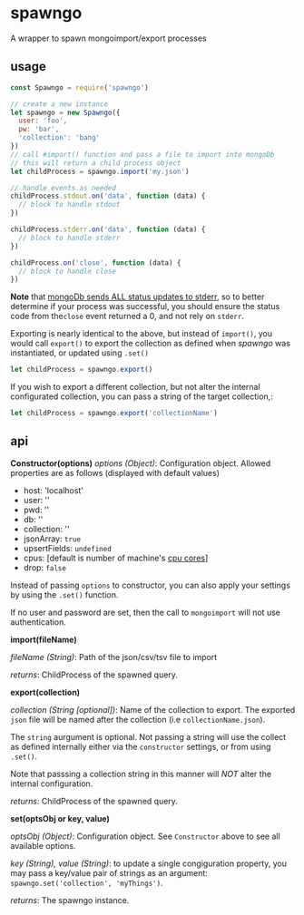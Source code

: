 # spawngo
A wrapper to spawn mongoimport/export processes

## usage
```javascript
const Spawngo = require('spawngo')

// create a new instance
let spawngo = new Spawngo({
  user: 'foo',
  pw: 'bar',
  'collection': 'bang'
})
// call #import() function and pass a file to import into mongoDb
// this will return a child process object
let childProcess = spawngo.import('my.json')

// handle events as needed
childProcess.stdout.on('data', function (data) {
  // block to handle stdout
})

childProcess.stderr.on('data', function (data) {
  // block to handle stderr
})

childProcess.on('close', function (data) {
  // block to handle close
})

```
**Note** that [mongoDb sends ALL status updates to stderr](https://jira.mongodb.org/browse/DOCS-8817?focusedCommentId=1386587&page=com.atlassian.jira.plugin.system.issuetabpanels:comment-tabpanel#comment-1386587), so to better determine if your process was successful, you should ensure the status code from the`close` event returned a 0, and not rely on `stderr`.

Exporting is nearly identical to the above, but instead of `import()`, you would call `export()` to export the collection as defined when *spawngo* was instantiated, or updated using `.set()`
```javascript
let childProcess = spawngo.export()
```
If you wish to export a different collection, but not alter the internal configurated collection, you can pass a string of the target collection,:
```javascript
let childProcess = spawngo.export('collectionName')
```

## api
**Constructor(options)**
*options (Object)*: Configuration object. Allowed properties are as follows (displayed with default values)
 * host: 'localhost'
 * user: ''
 * pwd: ''
 * db: ''
 * collection: ''
 * jsonArray: `true`
 * upsertFields: `undefined`
 * cpus: [default is number of machine's [cpu cores](https://nodejs.org/dist/latest-v6.x/docs/api/os.html#os_os_cpus)]
 * drop: `false`

Instead of passing `options` to constructor, you can also apply your settings by using the `.set()` function.

If no user and password are set, then the call to `mongoimport` will not use authentication.

**import(fileName)**

*fileName (String)*: Path of the json/csv/tsv file to import

*returns*: ChildProcess of the spawned query.

**export(collection)**

*collection (String [optional])*: Name of the collection to export. The exported `json` file will be named after the collection (i.e `collectionName.json`).

The `string` aurgument is optional. Not passing a string will use the collect as defined internally either via the `constructor` settings, or from using `.set()`.

Note that passsing a collection string in this manner will *NOT* alter the internal configuration.

*returns*: ChildProcess of the spawned query.

**set(optsObj or key, value)**

*optsObj (Object)*: Configuration object. See `Constructor` above to see all available options.

*key (String), value (String)*: to update a single congiguration property, you may pass a key/value pair of strings as an argument: `spawngo.set('collection', 'myThings')`.

*returns*: The spawngo instance.